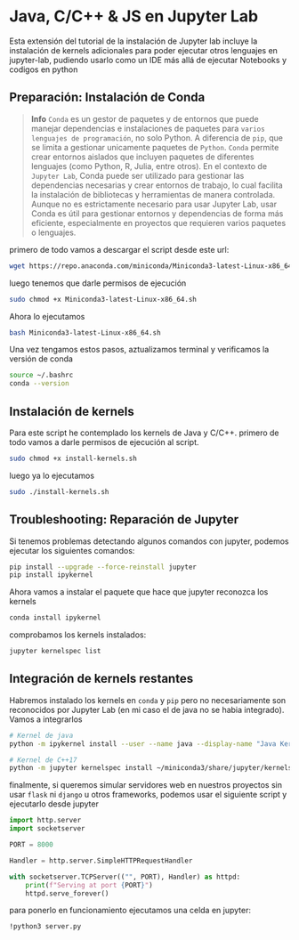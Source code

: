 # Java, C/C++ & JS en Jupyter Lab

Esta extensión del tutorial de la instalación de Jupyter lab incluye la instalación de kernels adicionales para poder ejecutar otros lenguajes en jupyter-lab, pudiendo usarlo como un IDE más allá de ejecutar Notebooks y codigos en python

## Preparación: Instalación de Conda

>**Info**
>`Conda` es un gestor de paquetes y de entornos que puede manejar dependencias e instalaciones de paquetes para `varios lenguajes de programación`, no solo Python. A diferencia de `pip`, que se limita a gestionar unicamente paquetes de `Python`. `Conda` permite crear entornos aislados que incluyen paquetes de diferentes lenguajes (como Python, R, Julia, entre otros). En el contexto de `Jupyter Lab`, Conda puede ser utilizado para gestionar las dependencias necesarias y crear entornos de trabajo, lo cual facilita la instalación de bibliotecas y herramientas de manera controlada. Aunque no es estrictamente necesario para usar Jupyter Lab, usar Conda es útil para gestionar entornos y dependencias de forma más eficiente, especialmente en proyectos que requieren varios paquetes o lenguajes.

primero de todo vamos a descargar el script desde este url:
```bash
wget https://repo.anaconda.com/miniconda/Miniconda3-latest-Linux-x86_64.sh
```
luego tenemos que darle permisos de ejecución
```bash
sudo chmod +x Miniconda3-latest-Linux-x86_64.sh
```
Ahora lo ejecutamos
```bash
bash Miniconda3-latest-Linux-x86_64.sh
```
Una vez tengamos estos pasos, aztualizamos terminal y verificamos la versión de conda
```bash
source ~/.bashrc
conda --version
```

## Instalación de kernels

Para este script he contemplado los kernels de Java y C/C++.
primero de todo vamos a darle permisos de ejecución al script.
```bash
sudo chmod +x install-kernels.sh
```
luego ya lo ejecutamos
```bash
sudo ./install-kernels.sh
```

## Troubleshooting: Reparación de Jupyter
Si tenemos problemas detectando algunos comandos con jupyter, podemos ejecutar los siguientes comandos:
```bash
pip install --upgrade --force-reinstall jupyter
pip install ipykernel
```
Ahora vamos a instalar el paquete que hace que jupyter reconozca los kernels
```bash
conda install ipykernel
```
comprobamos los kernels instalados:
```bash
jupyter kernelspec list
```

## Integración de kernels restantes

Habremos instalado los kernels en `conda` y `pip` pero no necesariamente son reconocidos por Jupyter Lab (en mi caso el de java no se habia integrado). Vamos a integrarlos
```bash
# Kernel de java
python -m ipykernel install --user --name java --display-name "Java Kernel"

# Kernel de C++17
python -m jupyter kernelspec install ~/miniconda3/share/jupyter/kernels/xcpp17 --user
```

finalmente, si queremos simular servidores web en nuestros proyectos sin usar `flask` ni `django` u otros frameworks, podemos usar el siguiente script y ejecutarlo desde jupyter

```python
import http.server
import socketserver

PORT = 8000

Handler = http.server.SimpleHTTPRequestHandler

with socketserver.TCPServer(("", PORT), Handler) as httpd:
    print(f"Serving at port {PORT}")
    httpd.serve_forever()
```
para ponerlo en funcionamiento ejecutamos una celda en jupyter:
```bash
!python3 server.py
```